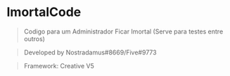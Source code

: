 # ImortalCode

> Codigo para um Administrador Ficar Imortal (Serve para testes entre outros)

> Developed by Nostradamus#8669/Five#9773

> Framework: Creative V5
